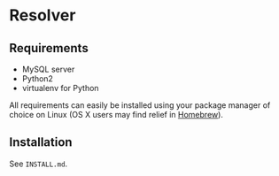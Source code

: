 Resolver
========

## Requirements
- MySQL server
- Python2
- virtualenv for Python

All requirements can easily be installed using your package manager of choice on Linux (OS X users may find relief in [Homebrew](http://brew.sh)).

## Installation

See `INSTALL.md`.
